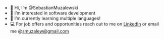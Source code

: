 - 👋 Hi, I’m @SebastianMuzalewski
- 👀 I’m interested in software development
- 🌱 I’m currently learning multiple languages!
- 💻 For job offers and opportunities reach out to me on [LinkedIn](https://www.linkedin.com/in/sebastian-muzalewski/) or email me @smuzalew@gmail.com

<!---
SebastianMuzalewski/SebastianMuzalewski is a ✨ special ✨ repository because its `README.md` (this file) appears on your GitHub profile.
You can click the Preview link to take a look at your changes.
- 🔍 I’m looking for a [Season | Year | Co-op ] position related to [ field('s) of study ]
--->
